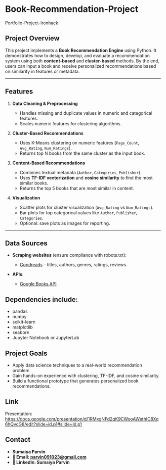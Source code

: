 # Book-Recommendation-Project
Portfolio-Project-Ironhack


## Project Overview
This project implements a **Book Recommendation Engine** using Python. It demonstrates how to design, develop, and evaluate a recommendation system using both **content-based** and **cluster-based** methods. By the end, users can input a book and receive personalized recommendations based on similarity in features or metadata.

---

## Features

1. **Data Cleaning & Preprocessing**  
   - Handles missing and duplicate values in numeric and categorical features.
   - Scales numeric features for clustering algorithms.

2. **Cluster-Based Recommendations**  
   - Uses K-Means clustering on numeric features (`Page_Count`, `Avg_Rating`, `Num_Ratings`).
   - Returns top N books from the same cluster as the input book.

3. **Content-Based Recommendations**  
   - Combines textual metadata (`Author`, `Categories`, `Publisher`).
   - Uses **TF-IDF vectorization** and **cosine similarity** to find the most similar books.
   - Returns the top 5 books that are most similar in content.

4. **Visualization**  
   - Scatter plots for cluster visualization (`Avg_Rating` vs `Num_Ratings`).
   - Bar plots for top categorical values like `Author`, `Publisher`, `Categories`.
   - Optional: save plots as images for reporting.

---

## Data Sources

- **Scraping websites** (ensure compliance with robots.txt):
  - [Goodreads](https://www.goodreads.com/) – titles, authors, genres, ratings, reviews.
  

- **APIs**:
  - [Google Books API](https://developers.google.com/books/docs/v1/using)

## Dependencies include:

- pandas
- numpy
- scikit-learn
- matplotlib
- seaborn
- Jupyter Notebook or JupyterLab


## Project Goals

- Apply data science techniques to a real-world recommendation problem.
- Gain hands-on experience with clustering, TF-IDF, and cosine similarity.
- Build a functional prototype that generates personalized book recommendations.



## Link 

Presentation: https://docs.google.com/presentation/d/1RMxgNFd2qK9CWooAWethIC8Xq6hQvcG8/edit?slide=id.p1#slide=id.p1

## Contact
- **Sumaiya Parvin**
- **📧 Email: parvin091023@gmail.com**
- **🔗 LinkedIn: Sumaiya Parvin**
